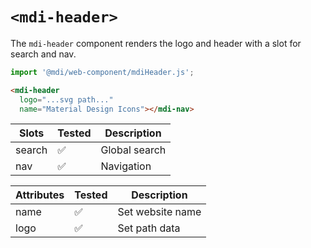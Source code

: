 # `<mdi-header>`

The `mdi-header` component renders the logo and header with a slot for search and nav.

```typescript
import '@mdi/web-component/mdiHeader.js';
```

```html
<mdi-header
  logo="...svg path..."
  name="Material Design Icons"></mdi-nav>
```

| Slots      | Tested   | Description |
| ---------- | -------- | ----------- |
| search     | &#x2705; | Global search |
| nav        | &#x2705; | Navigation |

| Attributes | Tested   | Description |
| ---------- | -------- | ----------- |
| name       | &#x2705; | Set website name |
| logo       | &#x2705; | Set path data |